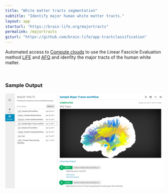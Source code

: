 ```yaml
---
title: "White matter tracts segmentation"
subtitle: "Identify major human white matter tracts."
layout: app
starturl: "https://brain-life.org/majortracts"
permalink: /majortracts
giturl: "https://github.com/brain-life/app-tractclassification"
---
```


Automated access to [Compute clouds](https://jetstream-cloud.org) to use the Linear Fascicle Evaluation method [LiFE](http://francopestilli.github.io/life/) and [AFQ](https://web.stanford.edu/group/vista/cgi-bin/wiki/index.php/AFQ) and idenfity the major tracts of the human white matter.

<br>
<h3>Sample Output</h3>
<center>
<img src="/images/screenshots/majortracts-output.png" class="screenshot">
</center>
<br>

